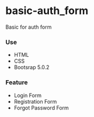 # basic-auth_form
Basic for auth form 

<h3>Use</h3>
<ul>
  <li>HTML</li>
  <li>CSS</li>
  <li>Bootsrap 5.0.2</li>
</ul>

<h3>Feature</h3>
<ul>
  <li>Login Form</li>
  <li>Registration Form</i>
  <li>Forgot Password Form</i>
</ul>
